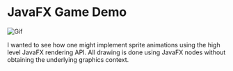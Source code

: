 # JavaFX Game Demo 
 ![Gif](./images/overpopulation.gif)

I wanted to see how one might implement sprite animations using
 the high level JavaFX rendering API. All drawing is done using JavaFX nodes without obtaining the underlying graphics context.
 
